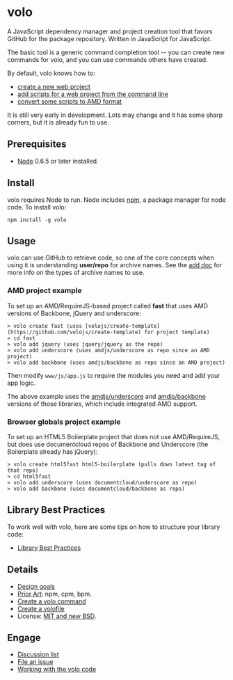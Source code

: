 # volo

A JavaScript dependency manager and project creation tool that favors GitHub
for the package repository. Written in JavaScript for JavaScript.

The basic tool is a generic command completion tool -- you can create new
commands for volo, and you can use commands others have created.

By default, volo knows how to:

* [create a new web project](https://github.com/volojs/volo/blob/master/commands/create/doc.md)
* [add scripts for a web project from the command line](https://github.com/volojs/volo/blob/master/commands/add/doc.md)
* [convert some scripts to AMD format](https://github.com/volojs/volo/blob/master/commands/amdify/doc.md)

It is still very early in development. Lots may change and it has some sharp
corners, but it is already fun to use.

## Prerequisites

* [Node](http://nodejs.org) 0.6.5 or later installed.

## Install

volo requires Node to run. Node includes [npm](http://npmjs.org/),
a package manager for node code. To install volo:

    npm install -g volo

## Usage

volo can use GitHub to retrieve code, so one of the core concepts when using
it is understanding **user/repo** for archive names. See the
[add doc](https://github.com/volojs/volo/blob/master/commands/add/doc.md) for more
info on the types of archive names to use.

### AMD project example

To set up an AMD/RequireJS-based project called **fast** that uses AMD versions of
Backbone, jQuery and underscore:

    > volo create fast (uses [volojs/create-template](https://github.com/volojs/create-template) for project template)
    > cd fast
    > volo add jquery (uses jquery/jquery as the repo)
    > volo add underscore (uses amdjs/underscore as repo since an AMD project)
    > volo add backbone (uses amdjs/backbone as repo since an AMD project)

Then modify `www/js/app.js` to require the modules you need and add your app
logic.

The above example uses the
[amdjs/underscore](https://github.com/amdjs/underscore) and
[amdjs/backbone](https://github.com/amdjs/backbone) versions of those libraries,
which include integrated AMD support.

### Browser globals project example

To set up an HTML5 Boilerplate project that does not use AMD/RequireJS, but does
use documentcloud repos of Backbone and Underscore (the Boilerplate already has
jQuery):

    > volo create html5fast html5-boilerplate (pulls down latest tag of that repo)
    > cd html5fast
    > volo add underscore (uses documentcloud/underscore as repo)
    > volo add backbone (uses documentcloud/backbone as repo)

## Library Best Practices

To work well with volo, here are some tips on how to structure your library code:

* [Library Best Practices](https://github.com/volojs/volo/wiki/Library-best-practices)

## Details

* [Design goals](https://github.com/volojs/volo/wiki/Design-Goals)
* [Prior Art](https://github.com/volojs/volo/wiki/Prior-Art): npm, cpm, bpm.
* [Create a volo command](https://github.com/volojs/volo/wiki/Creating-a-volo-command)
* [Create a volofile](https://github.com/volojs/volo/wiki/Creating-a-volofile)
* License: [MIT and new BSD](https://github.com/volojs/volo/blob/master/LICENSE).

## Engage

* [Discussion list](http://groups.google.com/group/volojs)
* [File an issue](https://github.com/volojs/volo/issues)
* [Working with the volo code](https://github.com/volojs/volo/blob/master/docs/workingWithCode.md)
